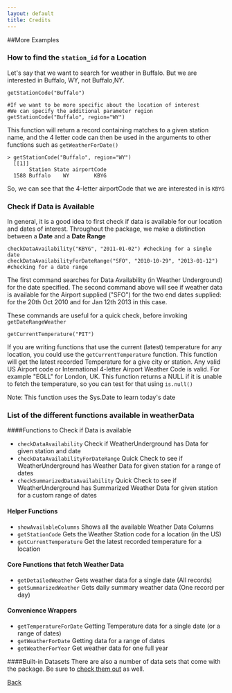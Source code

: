 ```yaml
---
layout: default
title: Credits
---
```


##More Examples


### How to find the `station_id` for a Location

Let's say that we want to search for weather in Buffalo. But we are interested in Buffalo, WY, not Buffalo,NY.

    getStationCode("Buffalo")
    
	#If we want to be more specific about the location of interest
	#We can specify the additional parameter region
    getStationCode("Buffalo", region="WY") 
	
  <p>This function will return a record containing matches to a given station name, and the 4 letter code can then be used in the arguments to other functions such as <code>getWeatherForDate()</code>

    > getStationCode("Buffalo", region="WY") 	  
	  [[1]]
	       Station State airportCode
	  1588 Buffalo    WY        KBYG
	  
So, we can see that the 4-letter airportCode that we are interested in is <code>KBYG</code></p>
  
  

  <h3>
  <a name="check-if-data-is-available" class="anchor" href="#check-if-data-is-available"><span class="octicon octicon-link"></span></a>Check if Data is Available</h3>

  <p>In general, it is a good idea to first check if data is available for our location and dates of interest. Throughout the package, we make a distinction between a <strong>Date</strong> and a <strong>Date Range</strong></p>

    checkDataAvailability("KBYG", "2011-01-02") #checking for a single date
    checkDataAvailabilityForDateRange("SFO", "2010-10-29", "2013-01-12") #checking for a date range

  <p>The first command searches for Data Availability (in Weather Underground) for the date specified.
  The second command above will see if weather data is available for the Airport supplied ("SFO") for the two end dates supplied: for the 20th Oct 2010 and for Jan 12th 2013 in this case.</p>

  <p>These commands are useful for a quick check, before invoking <code>getDateRangeWeather</code></p>

    getCurrentTemperature("PIT")

  <p>If you are writing functions that use the current (latest) temperature for any location, you could use the
  <code>getCurrentTemperature</code> function. This function will get the latest recorded Temperature for a give city or station. Any valid US Airport code or International 4-letter Airport Weather Code is valid. For example "EGLL" for London, UK. This function returns a NULL if it is unable to fetch the temperature, so you can test for that using <code>is.null()</code></p>

  <p>Note: This function uses the Sys.Date to learn today's date</p>

### List of the different functions available in weatherData

####Functions to Check if Data is available
* `checkDataAvailability`	Check if WeatherUnderground has Data for given station and date
* `checkDataAvailabilityForDateRange`	Quick Check to see if WeatherUnderground has Weather Data for given station for a range of dates
* `checkSummarizedDataAvailability`	Quick Check to see if WeatherUnderground has Summarized Weather Data for given station for a custom range of dates


#### Helper Functions
* `showAvailableColumns`	Shows all the available Weather Data Columns
* `getStationCode`	Gets the Weather Station code for a location (in the US)
* `getCurrentTemperature`	Get the latest recorded temperature for a location


#### Core Functions that fetch Weather Data
* `getDetailedWeather`	Gets weather data for a single date (All records)
* `getSummarizedWeather`	Gets daily summary weather data (One record per day)

#### Convenience Wrappers
* `getTemperatureForDate`	Getting Temperature data for a single date (or a range of dates)
* `getWeatherForDate`	Getting data for a range of dates
* `getWeatherForYear`	Get weather data for one full year


####Built-in Datasets
There are also a number of data sets that come with the package. Be sure to [check them out](builtin.html) as well.

[Back](index.html)

